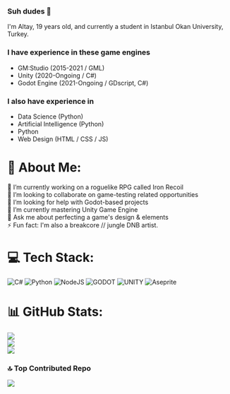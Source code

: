 ### Suh dudes 👋

I'm Altay, 19 years old, and currently a student in Istanbul Okan University, Turkey.

### I have experience in these game engines 
- GM:Studio (2015-2021 / GML)
- Unity (2020-Ongoing / C#)
- Godot Engine (2021-Ongoing / GDscript, C#)

### I also have experience in 
- Data Science (Python)
- Artificial Intelligence (Python)
- Python
- Web Design (HTML / CSS / JS)

# 💫 About Me:
🔭 I’m currently working on a roguelike RPG called Iron Recoil<br>👯 I’m looking to collaborate on game-testing related opportunities<br>🤝 I’m looking for help with Godot-based projects<br>🌱 I’m currently mastering Unity Game Engine<br>💬 Ask me about perfecting a game's design & elements<br>⚡ Fun fact: I'm also a breakcore // jungle DNB artist.


# 💻 Tech Stack:
![C#](https://img.shields.io/badge/c%23-%23239120.svg?style=for-the-badge&logo=c-sharp&logoColor=white) ![Python](https://img.shields.io/badge/python-3670A0?style=for-the-badge&logo=python&logoColor=ffdd54) ![NodeJS](https://img.shields.io/badge/node.js-6DA55F?style=for-the-badge&logo=node.js&logoColor=white) ![GODOT](https://img.shields.io/badge/godot-3582bb.svg?style=for-the-badge&logo=godot-engine&logoColor=white) ![UNITY](https://img.shields.io/badge/Unity-%2320232a.svg?style=for-the-badge&logo=unity&logoColor=white) ![Aseprite](https://img.shields.io/badge/Aseprite-FFFFFF?style=for-the-badge&logo=Aseprite&logoColor=#7D929E)
# 📊 GitHub Stats:
![](https://github-readme-stats.vercel.app/api?username=AltayCanOzsan&theme=merko&hide_border=true&include_all_commits=false&count_private=false)<br/>
![](https://github-readme-streak-stats.herokuapp.com/?user=AltayCanOzsan&theme=merko&hide_border=true)<br/>
![](https://github-readme-stats.vercel.app/api/top-langs/?username=AltayCanOzsan&theme=merko&hide_border=true&include_all_commits=false&count_private=false&layout=compact)

### 🔝 Top Contributed Repo
![](https://github-contributor-stats.vercel.app/api?username=AltayCanOzsan&limit=5&theme=dark&combine_all_yearly_contributions=true)

<!-- Proudly created with GPRM ( https://gprm.itsvg.in ) -->
